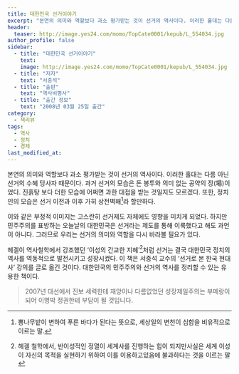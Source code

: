 ```yaml
---
title: 대한민국 선거이야기
excerpt: "본연의 의미와 역할보다 과소 평가받는 것이 선거의 역사이다. 이러한 홀대는 다름 아닌 선거의 수혜 당사자 때문이다. 과거 선거의 모습은 돈 봉투와 의미 없는 공약의 장(場)이었다. 진흙탕 보다 더한 모습에 어쩌면 과한 대접을 받는 것일지도 모르겠다."
header:
  teaser: http://image.yes24.com/momo/TopCate0001/kepub/L_554034.jpg
author_profile: false
sidebar:
  - title: "대한민국 선거이야기"
    text:
    image: http://image.yes24.com/momo/TopCate0001/kepub/L_554034.jpg
  - title: "저자"
    text: "서중석"
  - title: "출판"
    text: "역사비평사"
  - title: "출간 정보"
    text: "2008년 03월 25일 출간"
category:
  - 책리뷰
tags:
  - 역사
  - 정치
  - 경제
last_modified_at:
---
```


본연의 의미와 역할보다 과소 평가받는 것이 선거의 역사이다. 이러한 홀대는 다름 아닌 선거의 수혜 당사자 때문이다. 과거 선거의 모습은 돈 봉투와 의미 없는 공약의 장(場)이었다. 진흙탕 보다 더한 모습에 어쩌면 과한 대접을 받는 것일지도 모르겠다. 또한, 정치인의 모습은 선거 이전과 이후 가히 상전벽해[^1]라 할만하다.

이와 같은 부정적 이미지는 고스란히 선거제도 자체에도 영향을 미치게 되었다. 하지만 민주주의를 표방하는 오늘날의 대한민국은 선거라는 제도를 통해 이룩했다고 해도 과언이 아니다. 그러므로 우리는 선거의 의미와 역할을 다시 바라볼 필요가 있다.

헤겔이 역사철학에서 강조했던 ‘이성의 간교한 지혜’[^2]처럼 선거는 결국 대한민국 정치의 역사를 역동적으로 발전시키고 성장시켰다. 이 책은 서중석 교수의 ‘선거로 본 한국 현대사’ 강의를 글로 옮긴 것이다. 대한민국의 민주주의와 선거의 역사를 정리할 수 있는 유용한 책이다.

> 2007년 대선에서 진보 세력한테 재앙이나 다름없었던 성장제일주의는 부메랑이 되어 이명박 정권한테 부담이 될 것입니다.



[^1]: 뽕나무밭이 변하여 푸른 바다가 된다는 뜻으로, 세상일의 변천이 심함을 비유적으로 이르는 말.
[^2]: 헤겔 철학에서, 반이성적인 정열이 세계사를 진행하는 힘이 되지만사실은 세계 이성이 자신의 목적을 실현하기 위하여 이를 이용하고있음에 불과하다는 것을 이르는 말



